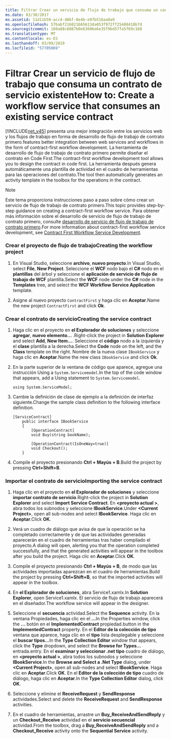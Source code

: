 ```yaml
---
title: Filtrar Crear un servicio de flujo de trabajo que consuma un contrato de servicio existente
ms.date: 03/30/2017
ms.assetid: 11d11b59-acc4-48bf-8e4b-e97b516aa0a9
ms.openlocfilehash: 57babf216821665613da053f972ff25488418b7d
ms.sourcegitcommit: 160a88c8087b0e63606e6e35f9bd57fa5f69c168
ms.translationtype: MT
ms.contentlocale: es-ES
ms.lasthandoff: 03/09/2019
ms.locfileid: "57705069"
---
```

# <a name="how-to-create-a-workflow-service-that-consumes-an-existing-service-contract"></a><span data-ttu-id="efc0b-102">Filtrar Crear un servicio de flujo de trabajo que consuma un contrato de servicio existente</span><span class="sxs-lookup"><span data-stu-id="efc0b-102">How to: Create a workflow service that consumes an existing service contract</span></span>
[!INCLUDE[net_v45](../../../includes/net-v45-md.md)] <span data-ttu-id="efc0b-103">presenta una mejor integración entre los servicios web y los flujos de trabajo en forma de desarrollo de flujo de trabajo de contrato primero.</span><span class="sxs-lookup"><span data-stu-id="efc0b-103">features better integration between web services and workflows in the form of contract-first workflow development.</span></span> <span data-ttu-id="efc0b-104">La herramienta de desarrollo de flujo de trabajo de contrato primero permite diseñar el contrato en Code First.</span><span class="sxs-lookup"><span data-stu-id="efc0b-104">The contract-first workflow development tool allows you to design the contract in code first.</span></span> <span data-ttu-id="efc0b-105">La herramienta después genera automáticamente una plantilla de actividad en el cuadro de herramientas para las operaciones del contrato.</span><span class="sxs-lookup"><span data-stu-id="efc0b-105">The tool then automatically generates an activity template in the toolbox for the operations in the contract.</span></span>  
  
> [!NOTE]
>  <span data-ttu-id="efc0b-106">Este tema proporciona instrucciones paso a paso sobre cómo crear un servicio de flujo de trabajo de contrato primero.</span><span class="sxs-lookup"><span data-stu-id="efc0b-106">This topic provides step-by-step guidance on creating a contract-first workflow service.</span></span> <span data-ttu-id="efc0b-107">Para obtener más información sobre el desarrollo de servicio de flujo de trabajo de contrato primero, consulte [desarrollo de servicio de flujo de trabajo de contrato primero](contract-first-workflow-service-development.md).</span><span class="sxs-lookup"><span data-stu-id="efc0b-107">For more information about contract-first workflow service development, see [Contract First Workflow Service Development](contract-first-workflow-service-development.md).</span></span>  
  
### <a name="creating-the-workflow-project"></a><span data-ttu-id="efc0b-108">Crear el proyecto de flujo de trabajo</span><span class="sxs-lookup"><span data-stu-id="efc0b-108">Creating the workflow project</span></span>  
  
1.  <span data-ttu-id="efc0b-109">En Visual Studio, seleccione **archivo**, **nuevo proyecto**.</span><span class="sxs-lookup"><span data-stu-id="efc0b-109">In Visual Studio, select **File**, **New Project**.</span></span> <span data-ttu-id="efc0b-110">Seleccione el **WCF** nodo bajo el **C#** nodo en el **plantillas** del árbol y seleccione el **aplicación de servicio de flujo de trabajo de WCF** plantilla.</span><span class="sxs-lookup"><span data-stu-id="efc0b-110">Select the **WCF** node under the **C#** node in the **Templates** tree, and select the **WCF Workflow Service Application** template.</span></span>  
  
2.  <span data-ttu-id="efc0b-111">Asigne al nuevo proyecto `ContractFirst` y haga clic en **Aceptar**.</span><span class="sxs-lookup"><span data-stu-id="efc0b-111">Name the new project `ContractFirst` and click **Ok**.</span></span>  
  
### <a name="creating-the-service-contract"></a><span data-ttu-id="efc0b-112">Crear el contrato de servicio</span><span class="sxs-lookup"><span data-stu-id="efc0b-112">Creating the service contract</span></span>  
  
1.  <span data-ttu-id="efc0b-113">Haga clic en el proyecto en **el Explorador de soluciones** y seleccione **agregar**, **nuevo elemento...** .</span><span class="sxs-lookup"><span data-stu-id="efc0b-113">Right-click the project in **Solution Explorer** and select **Add**, **New Item…**.</span></span> <span data-ttu-id="efc0b-114">Seleccione el **código** nodo a la izquierda y el **clase** plantilla a la derecha.</span><span class="sxs-lookup"><span data-stu-id="efc0b-114">Select the **Code** node on the left, and the **Class** template on the right.</span></span> <span data-ttu-id="efc0b-115">Nombre de la nueva clase `IBookService` y haga clic en **Aceptar**.</span><span class="sxs-lookup"><span data-stu-id="efc0b-115">Name the new class `IBookService` and click **Ok**.</span></span>  
  
2.  <span data-ttu-id="efc0b-116">En la parte superior de la ventana de código que aparece, agregue una instrucción Using a `System.Servicemodel`.</span><span class="sxs-lookup"><span data-stu-id="efc0b-116">In the top of the code window that appears, add a Using statement to `System.Servicemodel`.</span></span>  
  
    ```  
    using System.ServiceModel;  
    ```  
  
3.  <span data-ttu-id="efc0b-117">Cambie la definición de clase de ejemplo a la definición de interfaz siguiente.</span><span class="sxs-lookup"><span data-stu-id="efc0b-117">Change the sample class definition to the following interface definition.</span></span>  
  
    ```  
    [ServiceContract]  
        public interface IBookService  
        {  
            [OperationContract]  
            void Buy(string bookName);  
  
            [OperationContract(IsOneWay=true)]  
            void Checkout();  
        }  
    ```  
  
4.  <span data-ttu-id="efc0b-118">Compile el proyecto presionando **Ctrl + Mayús + B**.</span><span class="sxs-lookup"><span data-stu-id="efc0b-118">Build the project by pressing **Ctrl+Shift+B**.</span></span>  
  
### <a name="importing-the-service-contract"></a><span data-ttu-id="efc0b-119">Importar el contrato de servicio</span><span class="sxs-lookup"><span data-stu-id="efc0b-119">Importing the service contract</span></span>  
  
1.  <span data-ttu-id="efc0b-120">Haga clic en el proyecto en **el Explorador de soluciones** y seleccione **importar contrato de servicio**.</span><span class="sxs-lookup"><span data-stu-id="efc0b-120">Right-click the project in **Solution Explorer** and select **Import Service Contract**.</span></span> <span data-ttu-id="efc0b-121">En  **\<proyecto actual >**, abra todos los subnodos y seleccione **IBookService**.</span><span class="sxs-lookup"><span data-stu-id="efc0b-121">Under **\<Current Project>**, open all sub-nodes and select **IBookService**.</span></span> <span data-ttu-id="efc0b-122">Haga clic en **Aceptar**.</span><span class="sxs-lookup"><span data-stu-id="efc0b-122">Click **OK**.</span></span>  
  
2.  <span data-ttu-id="efc0b-123">Verá un cuadro de diálogo que avisa de que la operación se ha completado correctamente y de que las actividades generadas aparecerán en el cuadro de herramientas tras haber compilado el proyecto.</span><span class="sxs-lookup"><span data-stu-id="efc0b-123">A dialog will open, alerting you that the operation completed successfully, and that the generated activities will appear in the toolbox after you build the project.</span></span> <span data-ttu-id="efc0b-124">Haga clic en **Aceptar**.</span><span class="sxs-lookup"><span data-stu-id="efc0b-124">Click **OK**.</span></span>  
  
3.  <span data-ttu-id="efc0b-125">Compile el proyecto presionando **Ctrl + Mayús + B**, de modo que las actividades importadas aparezcan en el cuadro de herramientas.</span><span class="sxs-lookup"><span data-stu-id="efc0b-125">Build the project by pressing **Ctrl+Shift+B**, so that the imported activities will appear in the toolbox.</span></span>  
  
4.  <span data-ttu-id="efc0b-126">En **el Explorador de soluciones**, abra Service1.xamlx.</span><span class="sxs-lookup"><span data-stu-id="efc0b-126">In **Solution Explorer**, open Service1.xamlx.</span></span> <span data-ttu-id="efc0b-127">El servicio de flujo de trabajo aparecerá en el diseñador.</span><span class="sxs-lookup"><span data-stu-id="efc0b-127">The workflow service will appear in the designer.</span></span>  
  
5.  <span data-ttu-id="efc0b-128">Seleccione el **secuencia** actividad.</span><span class="sxs-lookup"><span data-stu-id="efc0b-128">Select the **Sequence** activity.</span></span> <span data-ttu-id="efc0b-129">En la ventana Propiedades, haga clic en el **...**</span><span class="sxs-lookup"><span data-stu-id="efc0b-129">In the Properties window, click the **…**</span></span> <span data-ttu-id="efc0b-130">botón en el **ImplementedContract** propiedad.</span><span class="sxs-lookup"><span data-stu-id="efc0b-130">button in the **ImplementedContract** property.</span></span> <span data-ttu-id="efc0b-131">En el **Editor de la colección de tipo** ventana que aparece, haga clic en el **tipo** lista desplegable y seleccione el **buscar tipos...**</span><span class="sxs-lookup"><span data-stu-id="efc0b-131">In the **Type Collection Editor** window that appears, click the **Type** dropdown, and select the **Browse for Types…**</span></span> <span data-ttu-id="efc0b-132">entrada.</span><span class="sxs-lookup"><span data-stu-id="efc0b-132">entry.</span></span> <span data-ttu-id="efc0b-133">En el **examinar y seleccionar .net tipo** cuadro de diálogo, en  **\<proyecto actual >**, abra todos los subnodos y seleccione **IBookService**.</span><span class="sxs-lookup"><span data-stu-id="efc0b-133">In the **Browse and Select a .Net Type** dialog, under **\<Current Project>**, open all sub-nodes and select **IBookService**.</span></span> <span data-ttu-id="efc0b-134">Haga clic en **Aceptar**.</span><span class="sxs-lookup"><span data-stu-id="efc0b-134">Click **OK**.</span></span> <span data-ttu-id="efc0b-135">En el **Editor de la colección de tipo** cuadro de diálogo, haga clic en **Aceptar**.</span><span class="sxs-lookup"><span data-stu-id="efc0b-135">In the **Type Collection Editor** dialog, click **OK**.</span></span>  
  
6.  <span data-ttu-id="efc0b-136">Seleccione y elimine el **ReceiveRequest** y **SendResponse** actividades.</span><span class="sxs-lookup"><span data-stu-id="efc0b-136">Select and delete the **ReceiveRequest** and **SendResponse** activities.</span></span>  
  
7.  <span data-ttu-id="efc0b-137">En el cuadro de herramientas, arrastre un **Buy_ReceiveAndSendReply** y un **Checkout_Receive** actividad en el **servicio secuencial** actividad.</span><span class="sxs-lookup"><span data-stu-id="efc0b-137">From the toolbox, drag a **Buy_ReceiveAndSendReply** and a **Checkout_Receive** activity onto the **Sequential Service** activity.</span></span>
